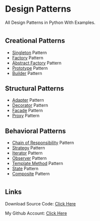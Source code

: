 # Design Patterns

All Design Patterns in Python With Examples.

#

## Creational Patterns

- [Singleton](creational/singleton.py) Pattern
- [Factory](creational/factory.py) Pattern
- [Abstract Factory](creational/abstract_factory.py) Pattern
- [Prototype](creational/prototype.py) Pattern
- [Builder](creational/builder.py) Pattern

## Structural Patterns

- [Adapter](structural/adapter.py) Pattern
- [Decorator](structural/decorator.py) Pattern
- [Facade](structural/facade.py) Pattern
- [Proxy](structural/proxy.py) Pattern

## Behavioral Patterns

- [Chain of Responsibility](behavioral/chain_of_responsibility.py) Pattern
- [Strategy](behavioral/strategy.py) Pattern
- [Iterator](behavioral/iterator.py) Pattern
- [Observer](behavioral/observer.py) Pattern
- [Template Method](behavioral/template_method.py) Pattern
- [State](behavioral/state.py) Pattern
- [Composite](behavioral/composite.py) Pattern

#

## Links

Download Source Code: [Click Here](https://github.com/dori-dev/design-patterns/archive/refs/heads/main.zip)

My Github Account: [Click Here](https://github.com/dori-dev/)
